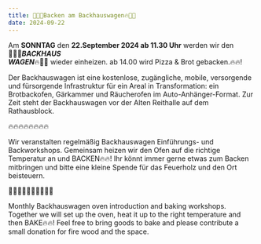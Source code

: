```yaml
---
title: 🥖🍞🔥Backen am Backhauswagen🔥🥐🥨
date: 2024-09-22
---
```


Am **SONNTAG** den **22.September 2024 ab 11.30 Uhr** werden wir den <br>
🥖🍞🔥***BACKHAUS*** <br> 
***WAGEN***🔥🥐🥨 wieder einheizen. 
ab 14.00 wird Pizza & Brot gebacken.🔥🔥!


Der Backhauswagen ist eine kostenlose, zugängliche, mobile, versorgende und fürsorgende Infrastruktur für ein Areal in Transformation: ein Brotbackofen, Gärkammer und Räucherofen im Auto-Anhänger-Format. Zur Zeit steht der Backhauswagen vor der Alten Reithalle auf dem Rathausblock.

🔥🔥🔥🔥🔥🔥🔥🔥

Wir veranstalten regelmäßig Backhauswagen Einführungs- und Backworkshops.
Gemeinsam heizen wir den Ofen auf die richtige Temperatur an und BACKEN🔥🔥!
Ihr könnt immer gerne etwas zum Backen mitbringen und bitte eine kleine Spende für das Feuerholz und den Ort beisteuern.

🥖🍞🥖🍞🥖🍞🥖🍞🥖🍞

Monthly Backhauswagen oven introduction and baking workshops.
Together we will set up the oven, heat it up to the right temperature and then BAKE🔥🔥!
Feel free to bring goods to bake and please contribute a small donation for fire wood and the space.


